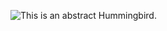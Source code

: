 ![This is an abstract Hummingbird.](https://images.fineartamerica.com/images/artworkimages/mediumlarge/1/hummingbird-enchantment-abstract-angel-artist-stephen-k.jpg)
